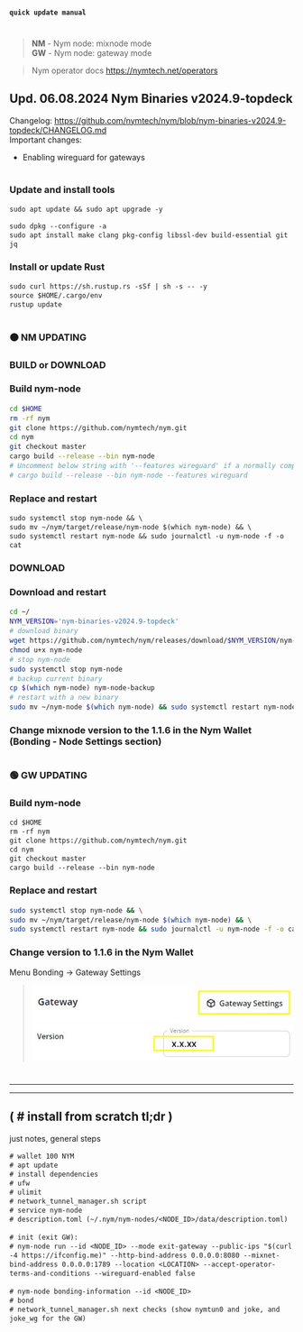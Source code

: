 #### `quick update manual`
#
> 
> **NM** - Nym node: mixnode mode    
> **GW** - Nym node: gateway mode

> Nym operator docs https://nymtech.net/operators


## Upd. 06.08.2024 Nym Binaries v2024.9-topdeck
Changelog: https://github.com/nymtech/nym/blob/nym-binaries-v2024.9-topdeck/CHANGELOG.md    
Important changes:    
- Enabling wireguard for gateways

#


<!-- ################################################################
> **NR** - Nym node, mode Network Requestor    
################################################################ -->


### Update and install tools
```
sudo apt update && sudo apt upgrade -y
```
```
sudo dpkg --configure -a
sudo apt install make clang pkg-config libssl-dev build-essential git jq
```

### Install or update Rust
```
sudo curl https://sh.rustup.rs -sSf | sh -s -- -y
source $HOME/.cargo/env
rustup update
```

#

### 🟠 NM UPDATING
### BUILD or DOWNLOAD

### Build nym-node
```bash
cd $HOME
rm -rf nym
git clone https://github.com/nymtech/nym.git
cd nym
git checkout master
cargo build --release --bin nym-node
# Uncomment below string with '--features wireguard' if a normally compiled binary doesn't work:
# cargo build --release --bin nym-node --features wireguard
```

<!--
git checkout release/ v 1_1_15
-->

### Replace and restart
```
sudo systemctl stop nym-node && \
sudo mv ~/nym/target/release/nym-node $(which nym-node) && \
sudo systemctl restart nym-node && sudo journalctl -u nym-node -f -o cat
```
### DOWNLOAD
### Download and restart
```sh
cd ~/
NYM_VERSION='nym-binaries-v2024.9-topdeck'
# download binary
wget https://github.com/nymtech/nym/releases/download/$NYM_VERSION/nym-node
chmod u+x nym-node
# stop nym-node
sudo systemctl stop nym-node
# backup current binary
cp $(which nym-node) nym-node-backup
# restart with a new binary
sudo mv ~/nym-node $(which nym-node) && sudo systemctl restart nym-node && sudo journalctl -u nym-node -f -o cat -n 50
```

### Change mixnode version to the 1.1.6 in the Nym Wallet (Bonding - Node Settings section)

#

### 🟢 **GW UPDATING**
### Build nym-node
```
cd $HOME
rm -rf nym
git clone https://github.com/nymtech/nym.git
cd nym
git checkout master
cargo build --release --bin nym-node
```

### Replace and restart
```bash
sudo systemctl stop nym-node && \
sudo mv ~/nym/target/release/nym-node $(which nym-node) && \
sudo systemctl restart nym-node && sudo journalctl -u nym-node -f -o cat
```

### Change version to 1.1.6 in the Nym Wallet
Menu Bonding -> Gateway Settings    
> ![](https://github.com/toolfun/_pics/blob/988df446b0c9c368b68d03503a56b8b74362b505/gwsett.jpg)    
> ![](https://github.com/toolfun/_pics/blob/988df446b0c9c368b68d03503a56b8b74362b505/gwsett2.jpg)    

#
#
#
____
____

<!--------------------- install from scratch tl;dr
#### install from scratch tl;dr
```jason
wallet 100 NYM
apt update
install dependencies
ufw
ulimit
network_tunnel_manager.sh script

init (exit GW mode):
./nym-node run --id <NODE_ID> --mode exit-gateway --public-ips "$(curl -4 https://ifconfig.me)" --http-bind-address 0.0.0.0:8080 --mixnet-bind-address 0.0.0.0:1789 --location <LOCATION> --accept-operator-terms-and-conditions --wireguard-enabled false

service nym-node
nym-node bonding-information --id <NODE_ID>
bond

network_tunnel_manager.sh next checks (show nymtun0 and joke)
```
---------------------install from scratch tl;dr  -->

## ( # install from scratch tl;dr )
just notes, general steps
```
# wallet 100 NYM
# apt update
# install dependencies
# ufw
# ulimit
# network_tunnel_manager.sh script
# service nym-node
# description.toml (~/.nym/nym-nodes/<NODE_ID>/data/description.toml)

# init (exit GW):
# nym-node run --id <NODE_ID> --mode exit-gateway --public-ips "$(curl -4 https://ifconfig.me)" --http-bind-address 0.0.0.0:8080 --mixnet-bind-address 0.0.0.0:1789 --location <LOCATION> --accept-operator-terms-and-conditions --wireguard-enabled false

# nym-node bonding-information --id <NODE_ID>
# bond
# network_tunnel_manager.sh next checks (show nymtun0 and joke, and joke_wg for the GW)
```


<!-- ######################################### Service #############
v1.1.6 with wg enabled
```
sudo tee <<EOF >/dev/null /etc/systemd/system/nym-node.service
[Unit]
Description=Nym_node_exgw

[Service]
User=$USER
ExecStart=/usr/local/bin/nym-node run --id <NODE_ID> --mode exit-gateway --accept-operator-terms-and-conditions --wireguard-enabled true
KillSignal=SIGINT
Restart=on-failure
RestartSec=5
StartLimitInterval=350
StartLimitBurst=20
LimitNOFILE=65535

[Install]
WantedBy=multi-user.target
EOF
```


```
sudo tee <<EOF >/dev/null /etc/systemd/system/nym-node.service
[Unit]
Description=Nym-node-mixnode

[Service]
User=$USER
ExecStart=/usr/local/bin/nym-node run --id <NODE_ID> --mode mixnode --deny-init --public-ips <IPv4> --accept-operator-terms-and-conditions
KillSignal=SIGINT
Restart=on-failure
RestartSec=10
StartLimitInterval=350
StartLimitBurst=10
LimitNOFILE=65535

[Install]
WantedBy=multi-user.target
EOF
```

NG:
```
sudo tee <<EOF >/dev/null /etc/systemd/system/nym-node.service
[Unit]
Description=Nym Mixnode

[Service]
User=$USER
ExecStart=/usr/local/bin/nym-mixnode run --id '$node_id'
KillSignal=SIGINT
Restart=on-failure
RestartSec=30
StartLimitInterval=350
StartLimitBurst=10
LimitNOFILE=65535

[Install]
WantedBy=multi-user.target
EOF
```


######################################### Service ############# -->


<!-- ---------------------------- node move
  copy old server
nym-nodes dir, service file

update
ulimit
ufw

  change on new server (dir names if needed and config.toml)
node ID - if needed
node path - if the username has been changed
[example /home/<USERNAME>/.nym/nym-nodes/<NODE-ID>/data/x25519_noise.pub]
IP
Location - if changed

----------------------------- node move -->


<!-- ---------------------------- Download nym-node binary and run
cd ~/
# download binary
wget https://github.com/nymtech/nym/releases/download/nym-binaries-v2024.9-topdeck/nym-node
chmod u+x nym-node
# stop nym-node
sudo systemctl stop nym-node
# backup current binary
cp $(which nym-node) nym-node-backup
# restart with new binary
sudo mv ~/nym-node $(which nym-node) && sudo systemctl restart nym-node && sudo journalctl -u nym-node -f -o cat -n 50

#
#

# Reverse #
# stop nym-node
sudo systemctl stop nym-node
# copy backup binary back
cp nym-node-backup $(which nym-node)
# restart with new binary
sudo systemctl restart nym-node && sudo journalctl -u nym-node -f -o cat -n 50
----------------------------- Download nym-node binary and run -->

